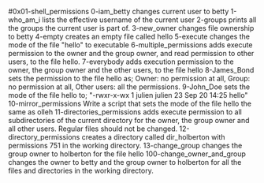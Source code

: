 #0x01-shell_permissions
0-iam_betty changes current user to betty
1-who_am_i lists the effective username of the current user
2-groups prints all the groups the current user is part of.
3-new_owner changes file ownership to betty
4-empty creates an empty file called hello
5-execute changes the mode of the file "hello" to executable
6-multiple_permissions adds execute permission to the owner and the group owner, and read permission to other users, to the file hello.
7-everybody adds execution permission to the owner, the group owner and the other users, to the file hello
8-James_Bond sets the permission to the file hello as; Owner: no permission at all, Group: no permission at all, Other users: all the permissions.
9-John_Doe sets the mode of the file hello to; "-rwxr-x-wx 1 julien julien 23 Sep 20 14:25 hello"
10-mirror_permissions Write a script that sets the mode of the file hello the same as olleh
11-directories_permissions adds execute permission to all subdirectories of the current directory for the owner, the group owner and all other users. Regular files should not be changed.
12-directory_permissions creates a directory called dir_holberton with permissions 751 in the working directory.
13-change_group  changes the group owner to holberton for the file hello
100-change_owner_and_group changes the owner to betty and the group owner to holberton for all the files and directories in the working directory.
